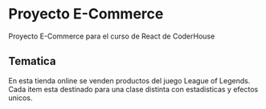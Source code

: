 # Proyecto E-Commerce

Proyecto E-Commerce para el curso de React de CoderHouse

## Tematica

En esta tienda online se venden productos del juego League of Legends. Cada item esta destinado para una clase distinta con estadisticas y efectos unicos.